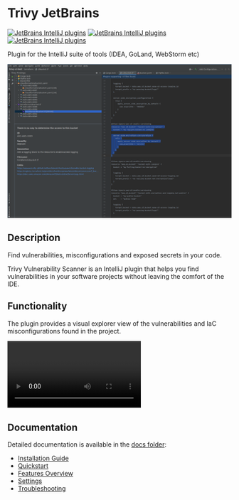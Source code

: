 # Trivy JetBrains

[![JetBrains IntelliJ plugins](https://img.shields.io/jetbrains/plugin/v/18690-trivy-findings-explorer)](https://plugins.jetbrains.com/plugin/18690-trivy-findings-explorer)
[![JetBrains IntelliJ plugins](https://img.shields.io/jetbrains/plugin/d/18690-trivy-findings-explorer)](https://plugins.jetbrains.com/plugin/18690-trivy-findings-explorer)
[![JetBrains IntelliJ plugins](https://img.shields.io/jetbrains/plugin/r/rating/18690-trivy-findings-explorer)](https://plugins.jetbrains.com/plugin/18690-trivy-findings-explorer)

Plugin for the IntelliJ suite of tools (IDEA, GoLand, WebStorm etc)

![Trivy Plugin](.github/images/trivy_screenshot.png)

## Description

<!-- Plugin description -->
Find vulnerabilities, misconfigurations and exposed secrets in your code.

Trivy Vulnerability Scanner is an IntelliJ plugin that helps you find vulnerabilities in your software projects without leaving the comfort of the IDE.
<!-- Plugin description end -->

## Functionality

The plugin provides a visual explorer view of the vulnerabilities and IaC misconfigurations found in the project.

![Example video](./github/images/trivy-jetbrains.mp4)

## Documentation

Detailed documentation is available in the [docs folder](docs/README.md):

- [Installation Guide](docs/installation.md)
- [Quickstart](docs/quickstart.md)
- [Features Overview](docs/features.md)
- [Settings](docs/settings.md)
- [Troubleshooting](docs/troubleshooting.md)
